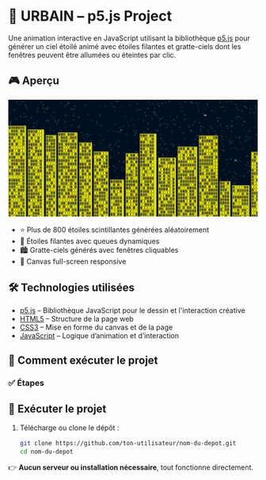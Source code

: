 # 🌌 URBAIN – p5.js Project

Une animation interactive en JavaScript utilisant la bibliothèque [p5.js](https://p5js.org/) pour générer un ciel étoilé animé avec étoiles filantes et gratte-ciels dont les fenêtres peuvent être allumées ou éteintes par clic.

## 🎮 Aperçu

![Aperçu du projet](assets/demo.png)

- ⭐ Plus de 800 étoiles scintillantes générées aléatoirement  
- 🌠 Étoiles filantes avec queues dynamiques  
- 🏙️ Gratte-ciels générés avec fenêtres cliquables  
- 🎨 Canvas full-screen responsive

## 🛠️ Technologies utilisées

- [p5.js](https://p5js.org/) – Bibliothèque JavaScript pour le dessin et l'interaction créative
- [HTML5](https://developer.mozilla.org/fr/docs/Web/HTML) – Structure de la page web
- [CSS3](https://developer.mozilla.org/fr/docs/Web/CSS) – Mise en forme du canvas et de la page
- [JavaScript](https://developer.mozilla.org/fr/docs/Web/JavaScript) – Logique d’animation et d’interaction


## 🚀 Comment exécuter le projet

### ✅ Étapes

## 🚀 Exécuter le projet

1. Télécharge ou clone le dépôt :
   ```bash
   git clone https://github.com/ton-utilisateur/nom-du-depot.git
   cd nom-du-depot

👉 **Aucun serveur ou installation nécessaire**, tout fonctionne directement.

